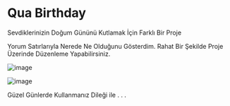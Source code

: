 # Qua Birthday

Sevdiklerinizin Doğum Gününü Kutlamak İçin Farklı Bir Proje

Yorum Satırlarıyla Nerede Ne Olduğunu Gösterdim. Rahat Bir Şekilde Proje Üzerinde Düzenleme Yapabilirsiniz.

![image](https://github.com/QuartzzDev/Qua_Birthday/assets/69876083/0ff3fc95-2884-4938-b36c-e127b28ab34a)


![image](https://github.com/QuartzzDev/Qua_Birthday/assets/69876083/af42521d-c35d-470d-96d8-0b4c63b5fe30)

Güzel Günlerde Kullanmanız Dileği ile . . .
